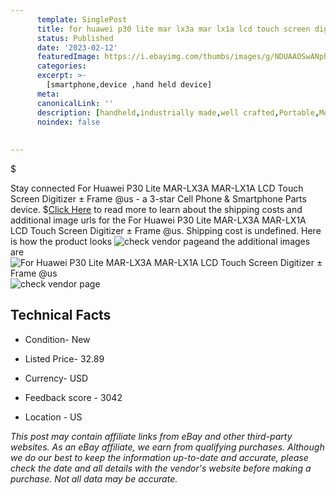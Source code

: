 ```yaml
---
      template: SinglePost
      title: for huawei p30 lite mar lx3a mar lx1a lcd touch screen digitizer frame us
      status: Published
      date: '2023-02-12'
      featuredImage: https://i.ebayimg.com/thumbs/images/g/NDUAAOSwANphIxW8/s-l225.jpg
      categories: 
      excerpt: >-
        [smartphone,device ,hand held device]
      meta:
      canonicalLink: ''
      description: [handheld,industrially made,well crafted,Portable,Mobile,Compact,Convenient,Lightweight,Maneuverable,Man-portable,Miniature,Carriable,Hand-held,Light,Holdable,Transportable,Mobile device,Pocket-sized,On-the-go,Wireless,Cordless,Compact size,Convenient size, smartphone,device ,hand held device]
      noindex: false
      
        
---
```

$

Stay connected For Huawei P30 Lite MAR-LX3A MAR-LX1A LCD Touch Screen Digitizer ± Frame @us - a 3-star Cell Phone & Smartphone Parts device.
$[Click Here](https://www.ebay.com/itm/313775330851?hash=item490e779623%3Ag%3ANDUAAOSwANphIxW8&mkevt=1&mkcid=1&mkrid=711-53200-19255-0&campid=%253CePNCampaignId%253E&customid=%253CreferenceId%253E&toolid=10049) to read more to learn about the shipping costs and additional image urls for the For Huawei P30 Lite MAR-LX3A MAR-LX1A LCD Touch Screen Digitizer ± Frame @us. Shipping cost is undefined. Here is how the product looks ![check vendor page](https://i.ebayimg.com/thumbs/images/g/NDUAAOSwANphIxW8/s-l225.jpg)and the additional images are![For Huawei P30 Lite MAR-LX3A MAR-LX1A LCD Touch Screen Digitizer ± Frame @us](https://i.ebayimg.com/images/g/NDUAAOSwANphIxW8/s-l1200.jpg)![check vendor page](https://origin-galleryplus.ebayimg.com/ws/web/313775330851_2_0_1/225x225.jpg,https://origin-galleryplus.ebayimg.com/ws/web/313775330851_3_0_1/225x225.jpg,https://origin-galleryplus.ebayimg.com/ws/web/313775330851_4_0_1/225x225.jpg,https://origin-galleryplus.ebayimg.com/ws/web/313775330851_5_0_1/225x225.jpg,https://origin-galleryplus.ebayimg.com/ws/web/313775330851_6_0_1/225x225.jpg,https://origin-galleryplus.ebayimg.com/ws/web/313775330851_7_0_1/225x225.jpg,https://origin-galleryplus.ebayimg.com/ws/web/313775330851_8_0_1/225x225.jpg,https://origin-galleryplus.ebayimg.com/ws/web/313775330851_9_0_1/225x225.jpg,https://origin-galleryplus.ebayimg.com/ws/web/313775330851_10_0_1/225x225.jpg)



 ## Technical Facts 



     
      

 - Condition- New 


      

 - Listed Price- 32.89 


      

 - Currency- USD 


      

 - Feedback score - 3042 


      

 - Location - US 


      
      

 *_This post may contain affiliate links from eBay and other third-party websites. As an eBay affiliate, we earn from qualifying purchases. Although we do our best to keep the information up-to-date and accurate, please check the date and all details with the vendor's website before making a purchase. Not all data may be accurate._*






